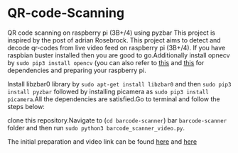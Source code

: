 # QR-code-Scanning
QR code scanning on raspberry pi (3B+/4) using pyzbar
This project is inspired by the post of adrian Rosebrock.
This project aims to detect and decode qr-codes from live video feed on raspberry pi (3B+/4).
 If you have raspbian buster installed then you are good to go.Additionally install opnecv by `sudo pip3 install opencv` (you can also refer to [this](https://github.com/vikaskumareinstein/facial-recognition/blob/master/Prerequisites.txt) and [this](https://github.com/vikaskumareinstein/facial-recognition/blob/master/Dependencies.txt) for dependencies and preparing your raspberry pi.
 
 Install libzbar0 library by  `sudo apt-get install libzbar0` and then `sudo pip3 install pyzbar` followed by installing picamera 
 as `sudo pip3 install picamera`.All the dependencies are satisfied.Go to terminal and follow the steps below:
 
 clone this repository.Navigate to (`cd barcode-scanner`) bar `barcode-scanner` folder and then run `sudo python3 barcode_scanner_video.py`.
 
 The initial preparation and video link can be found [here](https://youtu.be/HPQk-gDUrmM) and [here](https://youtu.be/f_YiK0Hvgvc)
